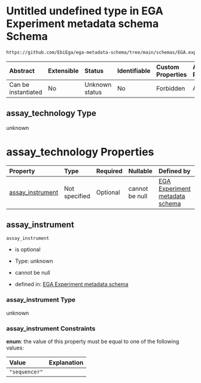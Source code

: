 # Untitled undefined type in EGA Experiment metadata schema Schema

```txt
https://github.com/EbiEga/ega-metadata-schema/tree/main/schemas/EGA.experiment.json#/oneOf/0/properties/assay_technology
```



| Abstract            | Extensible | Status         | Identifiable | Custom Properties | Additional Properties | Access Restrictions | Defined In                                                                |
| :------------------ | :--------- | :------------- | :----------- | :---------------- | :-------------------- | :------------------ | :------------------------------------------------------------------------ |
| Can be instantiated | No         | Unknown status | No           | Forbidden         | Allowed               | none                | [EGA.experiment.json*](../out/EGA.experiment.json "open original schema") |

## assay_technology Type

unknown

# assay_technology Properties

| Property                              | Type          | Required | Nullable       | Defined by                                                                                                                                                                                                                                                                                                                              |
| :------------------------------------ | :------------ | :------- | :------------- | :-------------------------------------------------------------------------------------------------------------------------------------------------------------------------------------------------------------------------------------------------------------------------------------------------------------------------------------- |
| [assay_instrument](#assay_instrument) | Not specified | Optional | cannot be null | [EGA Experiment metadata schema](ega-9-oneof-if-the-assay-technology-is-a-sequencer-the-experiment-type-has-to-match-properties-assay_technology-properties-assay_instrument.md "https://github.com/EbiEga/ega-metadata-schema/tree/main/schemas/EGA.experiment.json#/oneOf/0/properties/assay_technology/properties/assay_instrument") |

## assay_instrument



`assay_instrument`

*   is optional

*   Type: unknown

*   cannot be null

*   defined in: [EGA Experiment metadata schema](ega-9-oneof-if-the-assay-technology-is-a-sequencer-the-experiment-type-has-to-match-properties-assay_technology-properties-assay_instrument.md "https://github.com/EbiEga/ega-metadata-schema/tree/main/schemas/EGA.experiment.json#/oneOf/0/properties/assay_technology/properties/assay_instrument")

### assay_instrument Type

unknown

### assay_instrument Constraints

**enum**: the value of this property must be equal to one of the following values:

| Value         | Explanation |
| :------------ | :---------- |
| `"sequencer"` |             |
